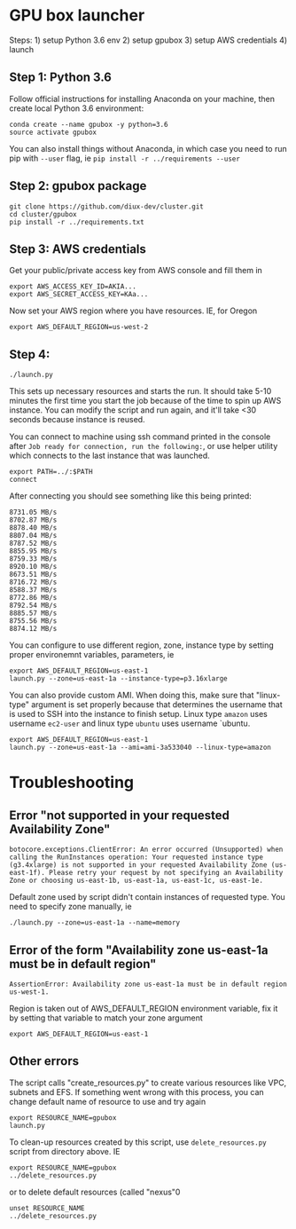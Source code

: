 # GPU box launcher

Steps: 1) setup Python 3.6 env 2) setup gpubox 3) setup AWS credentials 4) launch


## Step 1: Python 3.6

Follow official instructions for installing Anaconda on your machine, then create local Python 3.6 environment:

```
conda create --name gpubox -y python=3.6
source activate gpubox
```

You can also install things without Anaconda, in which case you need to run pip with `--user` flag, ie `pip install -r ../requirements --user`

## Step 2: gpubox package

```
git clone https://github.com/diux-dev/cluster.git
cd cluster/gpubox
pip install -r ../requirements.txt
```

## Step 3: AWS credentials

Get your public/private access key from AWS console and fill them in

```
export AWS_ACCESS_KEY_ID=AKIA...
export AWS_SECRET_ACCESS_KEY=KAa...
```

Now set your AWS region where you have resources. IE, for Oregon

```
export AWS_DEFAULT_REGION=us-west-2
```

## Step 4: 

```
./launch.py
```

This sets up necessary resources and starts the run. It should take 5-10 minutes the first time you start the job because of the time to spin up AWS instance. You can modify the script and run again, and it'll take <30 seconds because instance is reused.

You can connect to machine using ssh command printed in the console after `Job ready for connection, run the following:`, or use helper utility which connects to the last instance that was launched.

```
export PATH=../:$PATH
connect
```

After connecting you should see something like this being printed:

```
8731.05 MB/s
8702.87 MB/s
8878.40 MB/s
8807.04 MB/s
8787.52 MB/s
8855.95 MB/s
8759.33 MB/s
8920.10 MB/s
8673.51 MB/s
8716.72 MB/s
8588.37 MB/s
8772.86 MB/s
8792.54 MB/s
8885.57 MB/s
8755.56 MB/s
8874.12 MB/s
```

You can configure to use different region, zone, instance type by setting proper environemnt variables, parameters, ie

```
export AWS_DEFAULT_REGION=us-east-1
launch.py --zone=us-east-1a --instance-type=p3.16xlarge
```

You can also provide custom AMI. When doing this, make sure that "linux-type" argument is set properly because that determines the username that is used to SSH into the instance to finish setup. Linux type `amazon` uses username `ec2-user` and linux type `ubuntu` uses username `ubuntu.

```
export AWS_DEFAULT_REGION=us-east-1
launch.py --zone=us-east-1a --ami=ami-3a533040 --linux-type=amazon
```

# Troubleshooting

## Error "not supported in your requested Availability Zone"
`botocore.exceptions.ClientError: An error occurred (Unsupported) when calling the RunInstances operation: Your requested instance type (g3.4xlarge) is not supported in your requested Availability Zone (us-east-1f). Please retry your request by not specifying an Availability Zone or choosing us-east-1b, us-east-1a, us-east-1c, us-east-1e.`

Default zone used by script didn't contain instances of requested type. You need to specify zone manually, ie

```
./launch.py --zone=us-east-1a --name=memory
```

## Error of the form "Availability zone us-east-1a must be in default region"

`AssertionError: Availability zone us-east-1a must be in default region us-west-1.`

Region is taken out of AWS_DEFAULT_REGION environment variable, fix it by setting that variable to match your zone argument

```
export AWS_DEFAULT_REGION=us-east-1
```

## Other errors
The script calls "create_resources.py" to create various resources like VPC, subnets and EFS. If something went wrong with this process, you can change default name of resource to use and try again

```
export RESOURCE_NAME=gpubox
launch.py
```

To clean-up resources created by this script, use `delete_resources.py` script from directory above. IE

```
export RESOURCE_NAME=gpubox
../delete_resources.py
```

or to delete default resources (called "nexus"0

```
unset RESOURCE_NAME
../delete_resources.py
```
